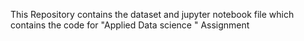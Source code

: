 This Repository contains the dataset and jupyter notebook file which contains the code for "Applied Data science " Assignment
